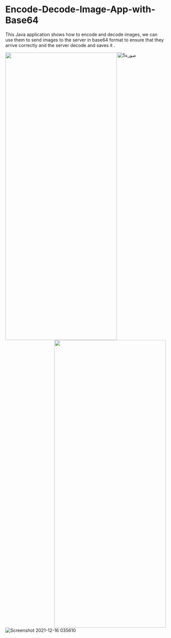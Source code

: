 # Encode-Decode-Image-App-with-Base64

This Java application shows how to encode and decode images, we can use them to send images to the server in base64 format to ensure that they arrive correctly and the server decode and saves it .

<img src="https://user-images.githubusercontent.com/76838562/146294238-deb8de1a-314f-4100-9d1f-e886269d9681.jpg" align="left" height="900" width="350" >
<img src="https://user-images.githubusercontent.com/76838562/146294248-74587be6-99f3-43d7-9355-021f22611c53.jpg" align="right" height="900" width="350" >

![صورة5](https://user-images.githubusercontent.com/76838562/146294482-fb995764-ee1d-4b33-a309-76790ca7ceed.png)
![Screenshot 2021-12-16 035610](https://user-images.githubusercontent.com/76838562/146294526-504d2d0f-2cfb-4fb7-b5f8-50d241479ab5.png)
